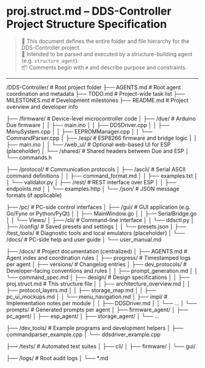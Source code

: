 # proj.struct.md – DDS-Controller Project Structure Specification

> 📁 This document defines the entire folder and file hierarchy for the DDS-Controller project.  
> 🧠 Intended to be parsed and executed by a structure-building agent (e.g. `structure_agent`).  
> 📦 Comments begin with `#` and describe purpose and constraints.

---

/DDS-Controller/                     # Root project folder
├── AGENTS.md                        # Root agent coordination and metadata
├── TODO.md                          # Project-wide task list
├── MILESTONES.md                   # Development milestones
├── README.md                        # Project overview and developer info

├── /firmware/                       # Device-level microcontroller code
│   ├── /due/                        # Arduino Due firmware
│   │   ├── main.ino
│   │   ├── DDSDriver.cpp
│   │   ├── MenuSystem.cpp
│   │   ├── EEPROMManager.cpp
│   │   └── CommandParser.cpp
│   ├── /esp/                        # ESP8266 firmware and bridge logic
│   │   ├── main.ino
│   │   └── /web_ui/                 # Optional web-based UI for ESP (placeholder)
│   └── /shared/                     # Shared headers between Due and ESP
│       └── commands.h

├── /protocol/                       # Communication protocols
│   ├── /ascii/                      # Serial ASCII command definitions
│   │   ├── command_format.md
│   │   ├── examples.txt
│   │   └── validator.py
│   ├── /rest/                       # REST interface over ESP
│   │   ├── endpoints.md
│   │   └── examples.http
│   └── /json/                       # JSON message formats (if applicable)

├── /pc/                             # PC-side control interfaces
│   ├── /gui/                        # GUI application (e.g. Go/Fyne or Python/PyQt)
│   │   ├── MainWindow.go
│   │   ├── SerialBridge.go
│   │   └── Views/
│   ├── /cli/                        # Command-line interface
│   │   └── ddsctl.py
│   ├── /config/                     # Saved presets and settings
│   │   └── presets.json
│   ├── /test_tools/                 # Diagnostic tools and local emulators (placeholder)
│   └── /docs/                       # PC-side help and user guide
│       └── user_manual.md

├── /docs/                           # Project documentation (centralized)
│   ├── AGENTS.md                    # Agent index and coordination rules
│   ├── progress/                    # Timestamped logs per agent
│   ├── versions/                    # Changelog entries
│   ├── dev_protocols/              # Developer-facing conventions and rules
│   │   ├── prompt_generation.md
│   │   └── command_spec.md
│   ├── design/                     # Design specifications
│   │   ├── proj.struct.md          # This structure file
│   │   ├── architecture_overview.md
│   │   ├── protocol_layers.md
│   │   ├── storage_map.md
│   │   ├── pc_ui_mockups.md
│   │   └── menu_navigation.md
│   ├── impl/                       # Implementation notes per module
│   │   ├── DDSDriver.md
│   │   └── ...
│   └── prompts/                    # Generated prompts per agent
│       ├── firmware_agent/
│       ├── pc_agent/
│       ├── esp_agent/
│       ├── storage_agent/
│       └── ...

├── /dev_tools/                     # Example programs and development helpers
│   ├── commandparser_example.cpp
│   └── ddsdriver_example.cpp

├── /tests/                         # Automated test suites
│   ├── cli/
│   ├── firmware/
│   └── gui/

├── /logs/                          # Root audit logs
│   └── *.md

